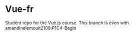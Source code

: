 # Vue-fr
Student repo for the Vue.js course.
This branch is even with amandinelemoult2109:P1C4-Begin
